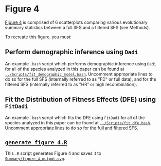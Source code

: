 # Figure 4

[Figure 4](../Summary/figure_4.jpg) is comprised of 6 scatterplots comparing various evolutionary summary statistics between a full SFS and a filtered SFS (see Methods).

To recreate this figure, you must:

## Perform demographic inference using `Dadi`
  An example `.bash` script which performs demographic inference using `Dadi` for all of the species analyzed in this paper can be found at [`../Scripts/fit_demographic_model.bash`](../Scripts/fit_demographic_model.bash). Uncomment appropriate lines to do so for the full SFS (internally referred to as "FD" or full data), and for the filtered SFS (internally referred to as "HR" or high recombination).
## Fit the Distribution of Fitness Effects (DFE) using `FitDadi`
  An example `.bash` script which fits the DFE using `FitDadi` for all of the species analyzed in this paper can be found at [`../Scripts/fit_dfe.bash`](../Scripts/fit_dfe.bash). Uncomment appropriate lines to do so for the full and filtered SFS.
## [`generate_figure_4.R`](../Scripts/generate_figure_4.R)
  This `.R` script generates Figure 4 and saves it to [`Summary/figure_4_output.svg`](../Summary/figure_4_output.svg).
